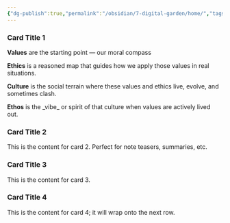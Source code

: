 ```yaml
---
{"dg-publish":true,"permalink":"/obsidian/7-digital-garden/home/","tags":["gardenEntry"],"created":"2025-08-10T15:39:37.205+01:00","updated":"2025-08-10T22:42:08.138+01:00"}
---
```


<div class="card-grid">
  <div class="card featured">
    <h3>Card Title 1</h3>
	 <p><b>Values</b> are the starting point — our moral compass</p>
	 <p><b>Ethics</b> is a reasoned map that guides how we apply those values in real situations.</p>
	 <p><b>Culture</b> is the social terrain where these values and ethics live, evolve, and sometimes clash.</p>
	 <p><b>Ethos</b> is the _vibe_ or spirit of that culture when values are actively lived out.</p>
  </div>
  <div class="card">
    <h3>Card Title 2</h3>
    <p>This is the content for card 2. Perfect for note teasers, summaries, etc.</p>
  </div>
  <div class="card">
    <h3>Card Title 3</h3>
    <p>This is the content for card 3.</p>
  </div>
  <div class="card">
    <h3>Card Title 4</h3>
    <p>This is the content for card 4; it will wrap onto the next row.</p>
  </div>
</div>
